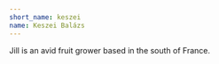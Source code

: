 ```yaml
---
short_name: keszei
name: Keszei Balázs
---
```

Jill is an avid fruit grower based in the south of France.
